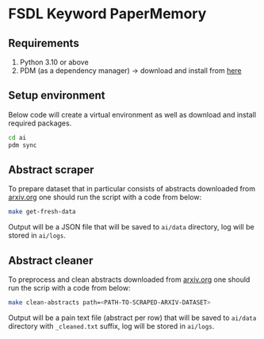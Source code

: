 # FSDL Keyword PaperMemory

## Requirements

1. Python 3.10 or above
2. PDM (as a dependency manager) -> download and install from [here](https://pdm.fming.dev/latest/#installation)

## Setup environment

Below code will create a virtual environment as well as download and install required packages.  

```bash
cd ai
pdm sync
```

## Abstract scraper

To prepare dataset that in particular consists of abstracts downloaded from [arxiv.org](https://arxiv.org/) one should run the script with a code from below:

```bash
make get-fresh-data
```

Output will be a JSON file that will be saved to `ai/data` directory, log will be stored in `ai/logs`.

## Abstract cleaner

To preprocess and clean abstracts downloaded from [arxiv.org](https://arxiv.org/) one should run the scrip with a code from below:

```bash
make clean-abstracts path=<PATH-TO-SCRAPED-ARXIV-DATASET>
```

Output will be a pain text file (abstract per row) that will be saved to `ai/data` directory with `_cleaned.txt` suffix, log will be stored in `ai/logs`.
